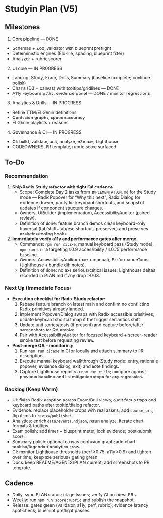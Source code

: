 # Studyin Plan (V5)

## Milestones

1) Core pipeline — DONE
- Schemas + Zod, validator with blueprint preflight
- Deterministic engines (Elo-lite, spacing, blueprint fitter)
- Analyzer + rubric scorer

2) UI core — IN PROGRESS
- Landing, Study, Exam, Drills, Summary (baseline complete; continue polish)
- Charts (D3 + canvas) with tooltips/gridlines — DONE
- A11y keyboard paths, evidence panel — DONE / monitor regressions

3) Analytics & Drills — IN PROGRESS
- Refine TTM/ELG/min definitions
- Confusion graphs, speed×accuracy
- ELG/min playlists + reasons

4) Governance & CI — IN PROGRESS
- CI: build, validate, unit, analyze, e2e axe, Lighthouse
- CODEOWNERS, PR template, rubric score surfaced

## To‑Do

### Recommendation
1. **Ship Radix Study refactor with tight QA cadence.**
   - Scope: Complete Day 2 tasks from `IMPLEMENTATION.md` for the Study mode — Radix Popover for “Why this next”, Radix Dialog for evidence drawer, parity for keyboard shortcuts, and snapshot updates if component structure changes.
   - Owners: UIBuilder (implementation), AccessibilityAuditor (paired review).
   - Definition of done: feature branch demos clean keyboard-only traversal (tab/shift+tab/esc shortcuts preserved) and preserves analytics/tooling hooks.
2. **Immediately verify a11y and performance gates after merge.**
   - Commands: `npm run ci:axe`, manual keyboard pass (Study mode), `npm run ci:lh` targeting ≥0.9 accessibility / ≥0.75 performance baseline.
   - Owners: AccessibilityAuditor (axe + manual), PerformanceTuner (Lighthouse + bundle diff notes).
   - Definition of done: no axe serious/critical issues; Lighthouse deltas recorded in PLAN.md if any drop >0.03.

### Next Up (Immediate Focus)
- **Execution checklist for Radix Study refactor:**
  1. Rebase feature branch on latest main and confirm no conflicting Radix primitives already landed.
  2. Implement Popover/Dialog swaps with Radix accessible primitives; update keyboard shortcut map if the trigger semantics shift.
  3. Update unit stories/tests (if present) and capture before/after screenshots for QA archive.
  4. Pair with AccessibilityAuditor for focused keyboard + screen-reader smoke test before requesting review.
- **Post-merge QA + monitoring:**
  1. Run `npm run ci:axe` in CI or locally and attach summary to PR description.
  2. Execute manual keyboard walkthrough (Study mode: entry, rationale popover, evidence dialog, exit) and note findings.
  3. Capture Lighthouse report via `npm run ci:lh`; compare against previous baseline and list mitigation steps for any regression.

### Backlog (Keep Warm)
- UI: finish Radix adoption across Exam/Drill views; audit focus traps and keyboard paths after tooltip/dialog refactor.
- Evidence: replace placeholder crops with real assets; add `source_url`; flip items to `review`/`published`.
- Analytics: enrich `data/events.ndjson`, rerun analyze, iterate chart formats & tooltips.
- Exam polish: add timer + blueprint meter; lock evidence; post‑submit score.
- Summary polish: optional canvas confusion graph; add chart tooltips/legends if analytics grow.
- CI: monitor Lighthouse thresholds (perf ≥0.75, a11y ≥0.9) and tighten over time; keep axe serious+ gating green.
- Docs: keep README/AGENTS/PLAN current; add screenshots to PR template.

## Cadence
- Daily: sync PLAN status; triage issues; verify CI on latest PRs.
- Weekly: run `npm run score:rubric` and publish the snapshot.
- Release: gates green (validator, a11y, perf, rubric); evidence latency spot‑check; blueprint preflight passes.
